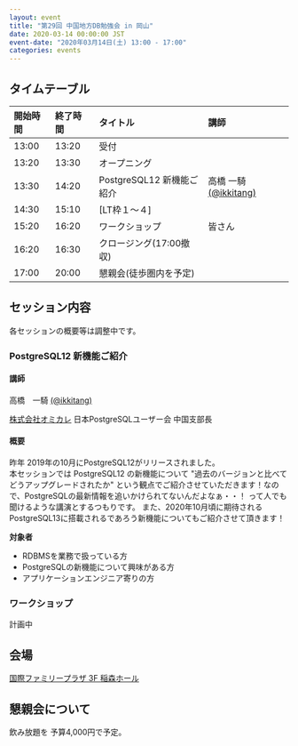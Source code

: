 ```yaml
---
layout: event
title: "第29回 中国地方DB勉強会 in 岡山"
date: 2020-03-14 00:00:00 JST
event-date: "2020年03月14日(土) 13:00 - 17:00"
categories: events
---
```


## タイムテーブル

| 開始時間 | 終了時間 | タイトル | 講師 |
|:------------ |:--------------|:--------------|:-------------
|13:00 | 13:20　| 受付            |
|13:20 | 13:30　| オープニング |
|13:30 | 14:20　| PostgreSQL12 新機能ご紹介 | 高橋 一騎 [(@ikkitang)](https://twitter.com/ikkitang) |
|14:30 | 15:10　| [LT枠１〜４] | |
|15:20 | 16:20　| ワークショップ | 皆さん |
|16:20 | 16:30　| クロージング(17:00撤収) |
|17:00 | 20:00　| 懇親会(徒歩圏内を予定) |

## セッション内容

各セッションの概要等は調整中です。

### PostgreSQL12 新機能ご紹介

#### 講師

高橋　一騎 [(@ikkitang)](https://twitter.com/ikkitang)

[株式会社オミカレ](https://party-calendar.net/)
日本PostgreSQLユーザー会 中国支部長

#### 概要

昨年 2019年の10月にPostgreSQL12がリリースされました。  
本セッションでは PostgreSQL12 の新機能について "過去のバージョンと比べてどうアップグレードされたか" という観点でご紹介させていただきます！なので、PostgreSQLの最新情報を追いかけられてないんだよなぁ・・！ って人でも聞けるような講演とするつもりです。 また、2020年10月頃に期待されるPostgreSQL13に搭載されるであろう新機能についてもご紹介させて頂きます！

**対象者**
- RDBMSを業務で扱っている方
- PostgreSQLの新機能について興味がある方
- アプリケーションエンジニア寄りの方

### ワークショップ

計画中

## 会場

[国際ファミリープラザ 3F 稲森ホール](http://familyplaza.net/)

## 懇親会について

飲み放題を 予算4,000円で予定。

